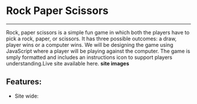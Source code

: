 # **Rock Paper Scissors**
---
Rock, paper scissors is a simple fun game in which both the players have to pick a rock, paper, or scissors. It has three possible outcomes: a draw, player wins or a computer wins. We will be designing the game using JavaScript where a player will be playing against the computer. The game is smply formatted and includes an instructions icon to support players understanding.Live site available here. 
**site images**
## Features:
- Site wide:


